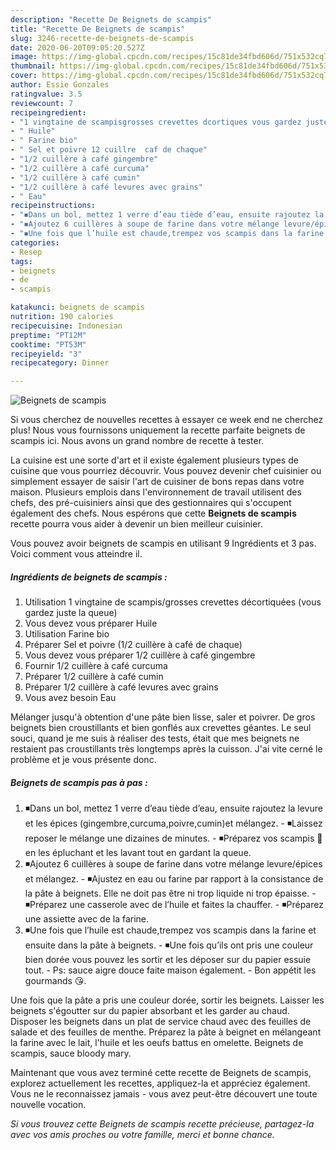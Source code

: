 ```yaml
---
description: "Recette De Beignets de scampis"
title: "Recette De Beignets de scampis"
slug: 3246-recette-de-beignets-de-scampis
date: 2020-06-20T09:05:20.527Z
image: https://img-global.cpcdn.com/recipes/15c81de34fbd606d/751x532cq70/beignets-de-scampis-photo-principale-de-la-recette.jpg
thumbnail: https://img-global.cpcdn.com/recipes/15c81de34fbd606d/751x532cq70/beignets-de-scampis-photo-principale-de-la-recette.jpg
cover: https://img-global.cpcdn.com/recipes/15c81de34fbd606d/751x532cq70/beignets-de-scampis-photo-principale-de-la-recette.jpg
author: Essie Gonzales
ratingvalue: 3.5
reviewcount: 7
recipeingredient:
- "1 vingtaine de scampisgrosses crevettes dcortiques vous gardez juste la queue"
- " Huile"
- " Farine bio"
- " Sel et poivre 12 cuillre  caf de chaque"
- "1/2 cuillère à café gingembre"
- "1/2 cuillère à café curcuma"
- "1/2 cuillère à café cumin"
- "1/2 cuillère à café levures avec grains"
- " Eau"
recipeinstructions:
- "◾️Dans un bol, mettez 1 verre d’eau tiède d’eau, ensuite rajoutez la levure et les épices (gingembre,curcuma,poivre,cumin)et mélangez. ◾️Laissez reposer le mélange une dizaines de minutes. ◾️Préparez vos scampis 🦐en les épluchant et les lavant tout en gardant la queue."
- "◾️Ajoutez 6 cuillères à soupe de farine dans votre mélange levure/épices et mélangez. ◾️Ajustez en eau ou farine par rapport à la consistance de la pâte à beignets. Elle ne doit pas être ni trop liquide ni trop épaisse. ◾️Préparez une casserole avec de l’huile et faites la chauffer. ◾️Préparez une assiette avec de la farine."
- "◾️Une fois que l’huile est chaude,trempez vos scampis dans la farine et ensuite dans la pâte à beignets. ◾️Une fois qu’ils ont pris une couleur bien dorée vous pouvez les sortir et les déposer sur du papier essuie tout. Ps: sauce aigre douce faite maison également. Bon appétit les gourmands 😘."
categories:
- Resep
tags:
- beignets
- de
- scampis

katakunci: beignets de scampis 
nutrition: 190 calories
recipecuisine: Indonesian
preptime: "PT12M"
cooktime: "PT53M"
recipeyield: "3"
recipecategory: Dinner

---
```



![Beignets de scampis](https://img-global.cpcdn.com/recipes/15c81de34fbd606d/751x532cq70/beignets-de-scampis-photo-principale-de-la-recette.jpg)

Si vous cherchez de nouvelles recettes à essayer ce week end ne cherchez plus! Nous vous fournissons uniquement la recette parfaite beignets de scampis ici. Nous avons un grand nombre de recette à tester.

La cuisine est une sorte d'art et il existe également plusieurs types de cuisine que vous pourriez découvrir. Vous pouvez devenir chef cuisinier ou simplement essayer de saisir l'art de cuisiner de bons repas dans votre maison. Plusieurs emplois dans l'environnement de travail utilisent des chefs, des pré-cuisiniers ainsi que des gestionnaires qui s'occupent également des chefs. Nous espérons que cette <strong> Beignets de scampis </strong> recette pourra vous aider à devenir un bien meilleur cuisinier.

<!--inarticleads1-->

Vous pouvez avoir beignets de scampis en utilisant 9 Ingrédients et 3 pas. Voici comment vous atteindre il.

##### Ingrédients de beignets de scampis :

1. Utilisation 1 vingtaine de scampis/grosses crevettes décortiquées (vous gardez juste la queue)
1. Vous devez vous préparer  Huile
1. Utilisation  Farine bio
1. Préparer  Sel et poivre (1/2 cuillère à café de chaque)
1. Vous devez vous préparer 1/2 cuillère à café gingembre
1. Fournir 1/2 cuillère à café curcuma
1. Préparer 1/2 cuillère à café cumin
1. Préparer 1/2 cuillère à café levures avec grains
1. Vous avez besoin  Eau


Mélanger jusqu&#39;à obtention d&#39;une pâte bien lisse, saler et poivrer. De gros beignets bien croustillants et bien gonflés aux crevettes géantes. Le seul souci, quand je me suis à réaliser des tests, était que mes beignets ne restaient pas croustillants très longtemps après la cuisson. J&#39;ai vite cerné le problème et je vous présente donc. 

<!--inarticleads2-->

##### Beignets de scampis pas à pas :

1. ◾️Dans un bol, mettez 1 verre d’eau tiède d’eau, ensuite rajoutez la levure et les épices (gingembre,curcuma,poivre,cumin)et mélangez. - ◾️Laissez reposer le mélange une dizaines de minutes. - ◾️Préparez vos scampis 🦐en les épluchant et les lavant tout en gardant la queue.
1. ◾️Ajoutez 6 cuillères à soupe de farine dans votre mélange levure/épices et mélangez. - ◾️Ajustez en eau ou farine par rapport à la consistance de la pâte à beignets. Elle ne doit pas être ni trop liquide ni trop épaisse. - ◾️Préparez une casserole avec de l’huile et faites la chauffer. - ◾️Préparez une assiette avec de la farine.
1. ◾️Une fois que l’huile est chaude,trempez vos scampis dans la farine et ensuite dans la pâte à beignets. - ◾️Une fois qu’ils ont pris une couleur bien dorée vous pouvez les sortir et les déposer sur du papier essuie tout. - Ps: sauce aigre douce faite maison également. - Bon appétit les gourmands 😘.


Une fois que la pâte a pris une couleur dorée, sortir les beignets. Laisser les beignets s&#39;égoutter sur du papier absorbant et les garder au chaud. Disposer les beignets dans un plat de service chaud avec des feuilles de salade et des feuilles de menthe. Préparez la pâte à beignet en mélangeant la farine avec le lait, l&#39;huile et les oeufs battus en omelette. Beignets de scampis, sauce bloody mary. 

<!--inarticleads1-->

<p>
Maintenant que vous avez terminé cette recette de Beignets de scampis, explorez actuellement les recettes, appliquez-la et appréciez également. Vous ne le reconnaissez jamais - vous avez peut-être découvert une toute nouvelle vocation.
</p>

<p>
<i>Si vous trouvez cette Beignets de scampis recette précieuse, partagez-la avec vos amis proches ou votre famille, merci et bonne chance.</i>
</p>
